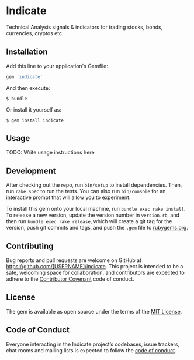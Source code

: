 # Indicate

Technical Analysis signals & indicators for trading stocks, bonds, currencies, cryptos etc.

## Installation

Add this line to your application's Gemfile:

```ruby
gem 'indicate'
```

And then execute:

    $ bundle

Or install it yourself as:

    $ gem install indicate

## Usage

TODO: Write usage instructions here

## Development

After checking out the repo, run `bin/setup` to install dependencies. Then, run `rake spec` to run the tests. You can also run `bin/console` for an interactive prompt that will allow you to experiment.

To install this gem onto your local machine, run `bundle exec rake install`. To release a new version, update the version number in `version.rb`, and then run `bundle exec rake release`, which will create a git tag for the version, push git commits and tags, and push the `.gem` file to [rubygems.org](https://rubygems.org).

## Contributing

Bug reports and pull requests are welcome on GitHub at https://github.com/[USERNAME]/indicate. This project is intended to be a safe, welcoming space for collaboration, and contributors are expected to adhere to the [Contributor Covenant](http://contributor-covenant.org) code of conduct.

## License

The gem is available as open source under the terms of the [MIT License](https://opensource.org/licenses/MIT).

## Code of Conduct

Everyone interacting in the Indicate project’s codebases, issue trackers, chat rooms and mailing lists is expected to follow the [code of conduct](https://github.com/[USERNAME]/indicate/blob/master/CODE_OF_CONDUCT.md).

